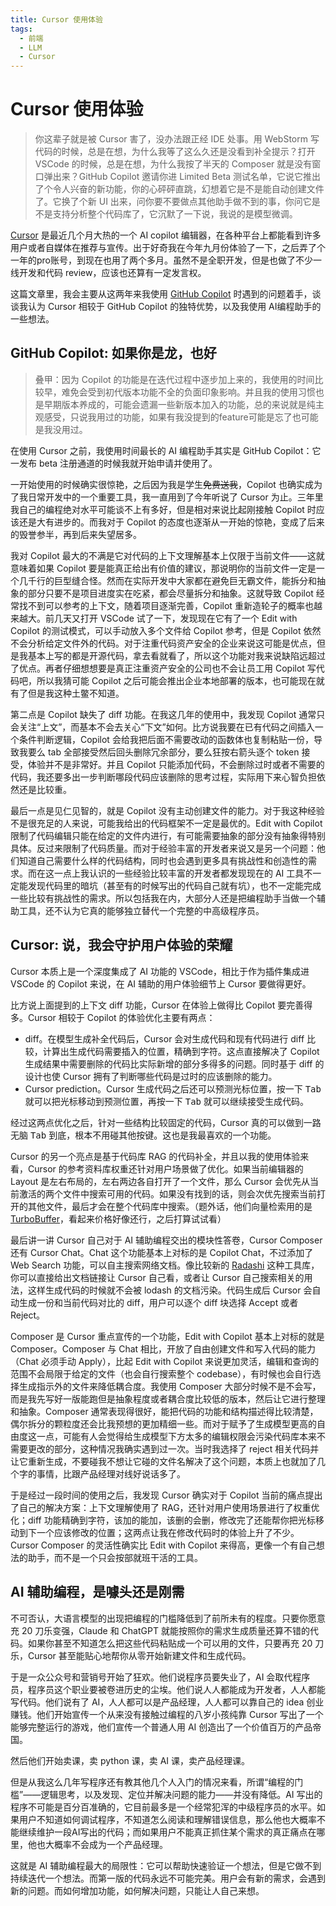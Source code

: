 ```yaml
---
title: Cursor 使用体验
tags:
  - 前端
  - LLM
  - Cursor
---
```


# Cursor 使用体验

> 你这辈子就是被 Cursor 害了，没办法跟正经 IDE 处事。用 WebStorm 写代码的时候，总是在想，为什么我等了这么久还是没看到补全提示？打开 VSCode 的时候，总是在想，为什么我按了半天的 Composer 就是没有窗口弹出来？GitHub Copilot 邀请你进 Limited Beta 测试名单，它说它推出了个令人兴奋的新功能，你的心砰砰直跳，幻想着它是不是能自动创建文件了。它换了个新 UI 出来，问你要不要做点其他助手做不到的事，你问它是不是支持分析整个代码库了，它沉默了一下说，我说的是模型微调。

[Cursor](https://www.cursor.com/) 是最近几个月大热的一个 AI copilot 编辑器，在各种平台上都能看到许多用户或者自媒体在推荐与宣传。出于好奇我在今年九月份体验了一下，之后弄了个一年的pro账号，到现在也用了两个多月。虽然不是全职开发，但是也做了不少一线开发和代码 review，应该也还算有一定发言权。

这篇文章里，我会主要从这两年来我使用 [GitHub Copilot](https://github.com/features/copilot) 时遇到的问题着手，谈谈我认为 Cursor 相较于 GitHub Copilot 的独特优势，以及我使用 AI编程助手的一些想法。

## GitHub Copilot: 如果你是龙，也好

> 叠甲：因为 Copilot 的功能是在迭代过程中逐步加上来的，我使用的时间比较早，难免会受到初代版本功能不全的负面印象影响。并且我的使用习惯也是早期版本养成的，可能会遗漏一些新版本加入的功能，总的来说就是纯主观感受，只说我用过的功能，如果有我没提到的feature可能是忘了也可能是我没用过。

在使用 Cursor 之前，我使用时间最长的 AI 编程助手其实是 GitHub Copilot：它一发布 beta 注册通道的时候我就开始申请并使用了。

一开始使用的时候确实很惊艳，之后因为我是学生~~免费送我~~，Copilot 也确实成为了我日常开发中的一个重要工具，我一直用到了今年听说了 Cursor 为止。三年里我自己的编程绝对水平可能谈不上有多好，但是相对来说比起刚接触 Copilot 时应该还是大有进步的。而我对于 Copilot 的态度也逐渐从一开始的惊艳，变成了后来的毁誉参半，再到后来失望居多。

我对 Copilot 最大的不满是它对代码的上下文理解基本上仅限于当前文件——这就意味着如果 Copilot 要是能真正给出有价值的建议，那说明你的当前文件一定是一个几千行的巨型缝合怪。然而在实际开发中大家都在避免巨无霸文件，能拆分和抽象的部分只要不是项目进度实在吃紧，都会尽量拆分和抽象。这就导致 Copilot 经常找不到可以参考的上下文，随着项目逐渐完善，Copilot 重新造轮子的概率也越来越大。前几天又打开 VSCode 试了一下，发现现在它有了一个 Edit with Copilot 的测试模式，可以手动放入多个文件给 Copilot 参考，但是 Copilot 依然不会分析给定文件外的代码。对于注重代码资产安全的企业来说这可能是优点，但是我基本上写的都是开源代码，拿去看就看了，所以这个功能对我来说缺陷远超过了优点。再者仔细想想要是真正注重资产安全的公司也不会让员工用 Copilot 写代码吧，所以我猜可能 Copilot 之后可能会推出企业本地部署的版本，也可能现在就有了但是我这种土鳖不知道。

第二点是 Copilot 缺失了 diff 功能。在我这几年的使用中，我发现 Copilot 通常只会关注“上文”，而基本不会去关心“下文”如何。比方说我要在已有代码之间插入一个条件判断逻辑，Copilot 会给我把后面不需要改动的函数体也复制粘贴一份，导致我要么 tab 全部接受然后回头删除冗余部分，要么狂按右箭头逐个 token 接受，体验并不是非常好。并且 Copilot 只能添加代码，不会删除过时或者不需要的代码，我还要多出一步判断哪段代码应该删除的思考过程，实际用下来心智负担依然还是比较重。

最后一点是见仁见智的，就是 Copilot 没有主动创建文件的能力。对于我这种经验不是很充足的人来说，可能我给出的代码框架不一定是最优的。Edit with Copilot 限制了代码编辑只能在给定的文件内进行，有可能需要抽象的部分没有抽象得特别具体。反过来限制了代码质量。而对于经验丰富的开发者来说又是另一个问题：他们知道自己需要什么样的代码结构，同时也会遇到更多具有挑战性和创造性的需求。而在这一点上我认识的一些经验比较丰富的开发者都发现现在的 AI 工具不一定能发现代码里的暗坑（甚至有的时候写出的代码自己就有坑），也不一定能完成一些比较有挑战性的需求。所以包括我在内，大部分人还是把编程助手当做一个辅助工具，还不认为它真的能够独立替代一个完整的中高级程序员。

## Cursor: 说，我会守护用户体验的荣耀

Cursor 本质上是一个深度集成了 AI 功能的 VSCode，相比于作为插件集成进 VSCode 的 Copilot 来说，在 AI 辅助的用户体验细节上 Cursor 要做得更好。

比方说上面提到的上下文 diff 功能，Cursor 在体验上做得比 Copilot 要完善得多。Cursor 相较于 Copilot 的体验优化主要有两点：

- diff。在模型生成补全代码后，Cursor 会对生成代码和现有代码进行 diff 比较，计算出生成代码需要插入的位置，精确到字符。这点直接解决了 Copilot 生成结果中需要删除的代码比实际新增的部分多得多的问题。同时基于 diff 的设计也使 Cursor 拥有了判断哪些代码是过时的应该删除的能力。
- Cursor prediction。Cursor 生成代码之后还可以预测光标位置，按一下 <kbd>Tab</kbd> 就可以把光标移动到预测位置，再按一下 <kbd>Tab</kbd> 就可以继续接受生成代码。

经过这两点优化之后，针对一些结构比较固定的代码，Cursor 真的可以做到一路无脑 <kbd>Tab</kbd> 到底，根本不用碰其他按键。这也是我最喜欢的一个功能。

Cursor 的另一个亮点是基于代码库 RAG 的代码补全，并且以我的使用体验来看，Cursor 的参考资料库权重还针对用户场景做了优化。如果当前编辑器的 Layout 是左右布局的，左右两边各自打开了一个文件，那么 Cursor 会优先从当前激活的两个文件中搜索可用的代码。如果没有找到的话，则会次优先搜索当前打开的其他文件，最后才会在整个代码库中搜索。（题外话，他们向量检索用的是 [TurboBuffer](https://turbopuffer.com/)，看起来价格好像还行，之后打算试试看）

最后讲一讲 Cursor 自己对于 AI 辅助编程交出的模块性答卷，Cursor Composer 还有 Cursor Chat。Chat 这个功能基本上对标的是 Copilot Chat，不过添加了 Web Search 功能，可以自主搜索网络文档。像比较新的 [Radashi](https://radashi.js.org/) 这种工具库，你可以直接给出文档链接让 Cursor 自己看，或者让 Cursor 自己搜索相关的用法，这样生成代码的时候就不会被 lodash 的文档污染。代码生成后 Cursor 会自动生成一份和当前代码对比的 diff，用户可以逐个 diff 块选择 Accept 或者 Reject。

Composer 是 Cursor 重点宣传的一个功能，Edit with Copilot 基本上对标的就是 Composer。Composer 与 Chat 相比，开放了自由创建文件和写入代码的能力（Chat 必须手动 Apply），比起 Edit with Copilot 来说更加灵活，编辑和查询的范围不会局限于给定的文件（也会自行搜索整个 codebase），有时候也会自行选择生成指示外的文件来降低耦合度。我使用 Composer 大部分时候不是不会写，而是我先写好一版能跑但是抽象程度或者耦合度比较低的版本，然后让它进行整理和抽象。Composer 通常表现得很好，能把代码的功能和结构描述得比较清楚，偶尔拆分的颗粒度还会比我预想的更加精细一些。而对于赋予了生成模型更高的自由度这一点，可能有人会觉得给生成模型下方太多的编辑权限会污染代码库本来不需要更改的部分，这种情况我确实遇到过一次。当时我选择了 reject 相关代码并让它重新生成，不要碰我不想让它碰的文件名解决了这个问题，本质上也就加了几个字的事情，比跟产品经理对线好说话多了。

于是经过一段时间的使用之后，我发现 Cursor 确实对于 Copilot 当前的痛点提出了自己的解决方案：上下文理解使用了 RAG，还针对用户使用场景进行了权重优化；diff 功能精确到字符，该加的能加，该删的会删，修改完了还能帮你把光标移动到下一个应该修改的位置；这两点让我在修改代码时的体验上升了不少。Cursor Composer 的灵活性确实比 Edit with Copilot 来得高，更像一个有自己想法的助手，而不是一个只会按部就班干活的工具。

## AI 辅助编程，是噱头还是刚需

不可否认，大语言模型的出现把编程的门槛降低到了前所未有的程度。只要你愿意充 20 刀乐变强，Claude 和 ChatGPT 就能按照你的需求生成质量还算不错的代码。如果你甚至不知道怎么把这些代码粘贴成一个可以用的文件，只要再充 20 刀乐，Cursor 甚至能贴心地帮你从零开始新建文件和生成代码。

于是一众公众号和营销号开始了狂欢。他们说程序员要失业了，AI 会取代程序员，程序员这个职业要被卷进历史的尘埃。他们说人人都能成为开发者，人人都能写代码。他们说有了 AI，人人都可以是产品经理，人人都可以靠自己的 idea 创业赚钱。他们开始宣传一个从来没有接触过编程的八岁小孩纯靠 Cursor 写出了一个能够完整运行的游戏，他们宣传一个普通人用 AI 创造出了一个价值百万的产品帝国。

然后他们开始卖课，卖 python 课，卖 AI 课，卖产品经理课。

但是从我这么几年写程序还有教其他几个人入门的情况来看，所谓“编程的门槛”——逻辑思考，以及发现、定位并解决问题的能力——并没有降低。AI 写出的程序不可能是百分百准确的，它目前最多是一个经常犯浑的中级程序员的水平。如果用户不知道如何调试程序，不知道怎么阅读和理解错误信息，那么他也大概率不能继续维护一段AI写出的代码；而如果用户不能真正抓住某个需求的真正痛点在哪里，他也大概率不会成为一个产品经理。

这就是 AI 辅助编程最大的局限性：它可以帮助快速验证一个想法，但是它做不到持续迭代一个想法。而第一版的代码永远不可能完美。用户会有新的需求，会遇到新的问题。而如何增加功能，如何解决问题，只能让人自己来想。
